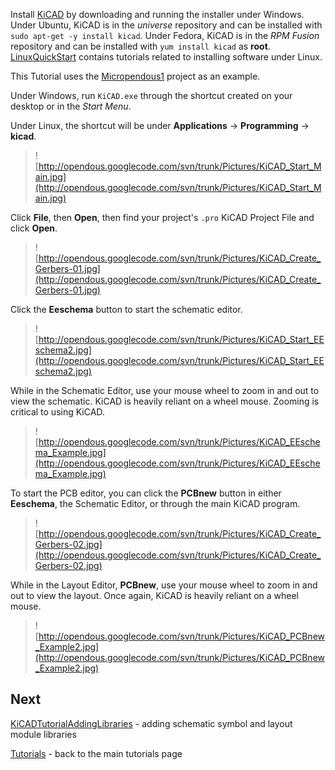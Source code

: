 Install [KiCAD](http://www.lis.inpg.fr/realise_au_lis/kicad/) by downloading and running the installer under Windows.  Under Ubuntu, KiCAD is in the _universe_ repository and can be installed with `sudo apt-get -y install kicad`.  Under Fedora, KiCAD is in the _RPM Fusion_ repository and can be installed with `yum install kicad` as **root**. [LinuxQuickStart](http://code.google.com/p/micropendous/wiki/LinuxQuickStart) contains tutorials related to installing software under Linux.

This Tutorial uses the [Micropendous1](http://code.google.com/p/micropendous/wiki/Micropendous1) project as an example.

Under Windows, run `KiCAD.exe` through the shortcut created on your desktop or in the _Start Menu_.

Under Linux, the shortcut will be under **Applications** -> **Programming** -> **kicad**.

> ![http://opendous.googlecode.com/svn/trunk/Pictures/KiCAD_Start_Main.jpg](http://opendous.googlecode.com/svn/trunk/Pictures/KiCAD_Start_Main.jpg)

Click **File**, then **Open**, then find your project's `.pro` KiCAD Project File and click **Open**.

> ![http://opendous.googlecode.com/svn/trunk/Pictures/KiCAD_Create_Gerbers-01.jpg](http://opendous.googlecode.com/svn/trunk/Pictures/KiCAD_Create_Gerbers-01.jpg)

Click the **Eeschema** button to start the schematic editor.

> ![http://opendous.googlecode.com/svn/trunk/Pictures/KiCAD_Start_EEschema2.jpg](http://opendous.googlecode.com/svn/trunk/Pictures/KiCAD_Start_EEschema2.jpg)

While in the Schematic Editor, use your mouse wheel to zoom in and out to view the schematic.  KiCAD is heavily reliant on a wheel mouse.  Zooming is critical to using KiCAD.

> ![http://opendous.googlecode.com/svn/trunk/Pictures/KiCAD_EEschema_Example.jpg](http://opendous.googlecode.com/svn/trunk/Pictures/KiCAD_EEschema_Example.jpg)

To start the PCB editor, you can click the **PCBnew** button in either **Eeschema**, the Schematic Editor, or through the main KiCAD program.

> ![http://opendous.googlecode.com/svn/trunk/Pictures/KiCAD_Create_Gerbers-02.jpg](http://opendous.googlecode.com/svn/trunk/Pictures/KiCAD_Create_Gerbers-02.jpg)

While in the Layout Editor, **PCBnew**, use your mouse wheel to zoom in and out to view the layout.  Once again, KiCAD is heavily reliant on a wheel mouse.

> ![http://opendous.googlecode.com/svn/trunk/Pictures/KiCAD_PCBnew_Example2.jpg](http://opendous.googlecode.com/svn/trunk/Pictures/KiCAD_PCBnew_Example2.jpg)

## Next ##

[KiCADTutorialAddingLibraries](KiCADTutorialAddingLibraries.md) - adding schematic symbol and layout module libraries

[Tutorials](Tutorials.md) - back to the main tutorials page